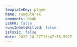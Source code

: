 ```yaml
---
templateKey: player
name: YungGlurak
comments: Noob
isAFK: false
runsInGetsKilled: false
isToxic: false
date: 2022-10-27T13:47:53.592Z
---
```


